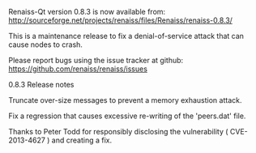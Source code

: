 Renaiss-Qt version 0.8.3 is now available from:
  http://sourceforge.net/projects/renaiss/files/Renaiss/renaiss-0.8.3/

This is a maintenance release to fix a denial-of-service attack that
can cause nodes to crash.

Please report bugs using the issue tracker at github:
  https://github.com/renaiss/renaiss/issues

0.8.3 Release notes

Truncate over-size messages to prevent a memory exhaustion attack.

Fix a regression that causes excessive re-writing of the 'peers.dat' file.


Thanks to Peter Todd for responsibly disclosing the vulnerability
( CVE-2013-4627 ) and creating a fix.
